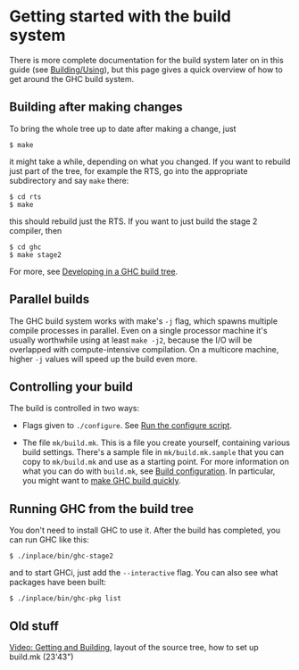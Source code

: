 # Getting started with the build system


There is more complete documentation for the build system later on in this guide (see [Building/Using](building/using)), but this page gives a quick overview of how to get around the GHC build system.

## Building after making changes


To bring the whole tree up to date after making a change, just 

```wiki
$ make
```


it might take a while, depending on what you changed.  If you want to rebuild just part of the tree, for example the RTS, go into the appropriate subdirectory and say `make` there:

```wiki
$ cd rts
$ make
```


this should rebuild just the RTS.  If you want to just build the stage 2 compiler, then

```wiki
$ cd ghc
$ make stage2
```


For more, see [Developing in a GHC build tree](building/using#developing-in-a-ghc-build-tree).

## Parallel builds


The GHC build system works with make's `-j` flag, which spawns multiple compile processes in parallel.  Even on a single processor machine it's usually worthwhile using at least `make -j2`, because the I/O will be overlapped with compute-intensive compilation.  On a multicore machine, higher `-j` values will speed up the build even more.

## Controlling your build


The build is controlled in two ways:

- Flags given to `./configure`.  See [Run the configure script](building/using#run-the-configure-script).

- The file `mk/build.mk`.  This is a file you create yourself, containing various build settings.  There's a sample file in `mk/build.mk.sample` that you can copy to `mk/build.mk` and use as a starting point.  For more information on what you can do with `build.mk`, see [Build configuration](building/using#build-configuration).  In particular, you might want to [make GHC build quickly](building/using#how-to-make-ghc-build-quickly).

## Running GHC from the build tree


You don't need to install GHC to use it.  After the build has completed, you can run GHC like this:

```wiki
$ ./inplace/bin/ghc-stage2
```


and to start GHCi, just add the `--interactive` flag.  You can also see what packages have been built:

```wiki
$ ./inplace/bin/ghc-pkg list
```

## Old stuff

[ Video: Getting and Building](http://video.google.com/videoplay?docid=7166458546326012899), layout of the source tree, how to set up build.mk (23'43")
